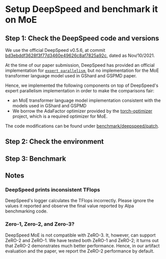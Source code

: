 # Setup DeepSpeed and benchmark it on MoE

## Step 1: Check the DeepSpeed code and versions
We use the official DeepSpeed v0.5.6, at commit [bd3ebddf3628f3f77d3460e49626c8af7825a92c](https://github.com/microsoft/DeepSpeed/tree/bd3ebddf3628f3f77d3460e49626c8af7825a92c), 
dated as Nov/10/2021.

At the time of our paper submission, DeepSpeed has provided an official implementation for [``expert parallelism``](https://www.deepspeed.ai/tutorials/mixture-of-experts/), but 
no implementation for the MoE transformer language model used in GShard and GSPMD paper. 

Hence, we implemented the following components on top of DeepSpeed's expert parallelism implementation in order to make the comparisons fair:
- an MoE transformer language model implementation consistent with the models used in GShard and GSPMD
- We borrow the AdaFactor optimizer provided by the [torch-optimizer](https://github.com/jettify/pytorch-optimizer) project, which is a required optimizer for MoE.

The code modifications can be found under [benchmark/deepspeed/patch](../../benchmark/deepspeed/patch).


## Step 2: Check the environment


## Step 3: Benchmark


## Notes

### DeepSpeed prints inconsistent TFlops
DeepSpeed's logger calculates the TFlops incorrectly. Please ignore the values it reported and observe the final value
reported by Alpa benchmarking code.

### Zero-1, Zero-2, and Zero-3?
DeepSpeed MoE is not compatible with ZeRO-3. It, however, can support ZeRO-2 and ZeRO-1. We have tested both ZeRO-1 and ZeRO-2; 
it turns out that ZeRO-2 demonstrates much better performance. Hence, in our artifact evaluation and the paper, we report the ZeRO-2 performance by default. 
